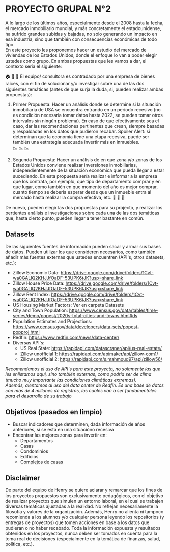 # **PROYECTO GRUPAL N°2**


A lo largo de los últimos años, especialmente desde el 2008 hasta la fecha, el mercado inmobiliario mundial, y más concretamente el estadounidense, ha sufrido grandes subidas y bajadas, no solo generando un impacto en esa industria, sino que también con consecuencias económicas de todo tipo.  
En este proyecto les proponemos hacer un estudio del mercado de viviendas de los Estados Unidos, donde el enfoque lo van a poder elegir ustedes como grupo. En ambas propuestas que les vamos a dar, el contexto sería el siguiente:  

:house: :house_with_garden: :department_store: El equipo/ consultora es contradado por una empresa de bienes raíces, con el fin de solucionar y/o investigar sobre una de las dos siguientes temáticas (antes de que surja la duda, si, pueden realizar ambas propuestas):

1. Primer Propuesta: Hacer un análisis donde se determine si la situación inmobiliaria de USA se encuentra entrando en un período recesivo (no es condición necesaria tomar datos hasta 2022, se pueden tomar otros intervalos sin ningún problema). En caso de que efectivamente sea el caso, dar las recomendaciones pertinentes que crean, siempre basadas y respaldadas en los datos que pudieron recabar. Spoiler Alert: si determinan que la economía tiene una etapa recesiva, puede ser también una estrategia adecuada invertir más en inmuebles.   
:chart_with_downwards_trend: :chart_with_downwards_trend: :chart_with_downwards_trend:

2. Segunda Propuesta: Hacer un análisis de en que zona y/o zonas de los Estados Unidos conviene realizar inversiones inmobiliarias, independientemente de la situación económica que pueda llegar a estar sucediendo. En esta propuesta sería realizar e informar a la empresa que los contrata, por ejemplo, que tipo de departamento comprar y en que lugar, como también en que momento del año es mejor comprar, cuanto tiempo se debería esperar desde que un inmueble entra al mercado hasta realizar la compra efectiva, etc.
:money_with_wings: :money_with_wings: :money_with_wings:   

De nuevo, pueden elegir las dos propuestas para su projecto, y realizar los pertientes análisis e investigaciones sobre cada una de las dos temáticas que, hasta cierto punto, pueden llegar a tener bastante en común.

## **Datasets**
De las siguientes fuentes de información pueden sacar y armar sus bases de datos. Pueden utilizar los que consideren necesarios, como también añadir más fuentes externas que ustedes encuentren (API's, otros datasets, etc.):

- Zillow Economic Data: https://drive.google.com/drive/folders/1Cvt-wa0GALlQ2KHJJfOaDF-53UPK6tJK?usp=share_link
- Zillow House Price Data: https://drive.google.com/drive/folders/1Cvt-wa0GALlQ2KHJJfOaDF-53UPK6tJK?usp=share_link
- Zillow Rent Index: https://drive.google.com/drive/folders/1Cvt-wa0GALlQ2KHJJfOaDF-53UPK6tJK?usp=share_link
- US Housing Market Factors: Ver en carpeta Datasets
- City and Town Population: https://www.census.gov/data/tables/time-series/demo/popest/2020s-total-cities-and-towns.html#ds
- Population Estimates and Projections: https://www.census.gov/data/developers/data-sets/popest-popproj.html
- Redfin: https://www.redfin.com/news/data-center/
- Diversas API's:  
    * US Real State: https://rapidapi.com/datascraper/api/us-real-estate/
    * Zillow unofficial 1: https://rapidapi.com/apimaker/api/zillow-com1/
    * Zillow unofficial 2: https://rapidapi.com/s.mahmoud97/api/zillow56/
   
*Recomendamos el uso de API's para este proyecto, no solamente las que les enlistamos aquí, sino también externas, como podría ser de clima (mucho muy importante las condiciones climáticas extremas).  
Además, alentamos al uso del data center de Redfin. Es una base de datos con más de 4 millones de registros, los cuales van a ser fundamentales para el desarrollo de su trabajo*
   
## **Objetivos (pasados en limpio)**

- Buscar indicadores que determinen, dada información de años anteriores, si se está en una situacióno recesiva
- Encontrar las mejores zonas para invertir en:
  * Departamentos
  * Casas
  * Condominios
  * Edificios
  * Complejos de casas

## Disclaimer  
De parte del equipo de Henry se quiere aclarar y remarcar que los fines de los proyectos propuestos son exclusivamente pedagógicos, con el objetivo de realizar proyectos que simulen un entorno laboral, en el cual se trabajen diversas temáticas ajustadas a la realidad.
 No reflejan necesariamente la filosofía y valores de la organización. Además, Henry no alienta ni tampoco recomienda a los alumnos y/o cualquier persona leyendo los repositorios (y entregas de proyectos) que tomen acciones en base a los datos que pudieran o no haber recabado. Toda la información expuesta y resultados obtenidos en los proyectos, nunca deben ser tomados en cuenta para la toma real de decisiones (especialmente en la temática de finanzas, salud, política, etc.).